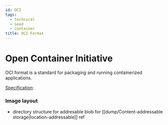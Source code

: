 ```yaml
---
id: OCI
tags:
  - technical
  - seed
  - container
title: OCI Format
---
```


# Open Container Initiative

OCI format is a standard for packaging and running containerized applications.

[Specification](https://github.com/opencontainers/image-spec):

### Image layout

- directory structure for addresable blob for [[dump/Content-addressable storage|location-addressable]] ref
